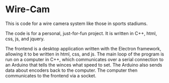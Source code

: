 # Wire-Cam
This is code for a wire camera system like those in sports stadiums.

The code is for a personal, just-for-fun project.  It is written in C++, html, css, js, and jquery.

The frontend is a desktop application written with the Electron framework, allowing it to be written in html, css, and js.
The main loop of the program is run on a computer in C++, which communicates over a serial connection to an Arduino that tells the winces what speed to set.  The Arduino also sends data about encoders back to the computer.  The computer then communicates to the frontend via a socket.
